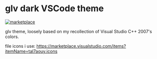 # glv dark VSCode theme
[![marketplace](https://flat.badgen.net/vs-marketplace/v/rodrigomessias.glv-dark)](https://marketplace.visualstudio.com/items?itemName=rodrigomessias.glv-dark)

glv theme, loosely based on my recollection of Visual Studio C++ 2007's colors.

file icons i use: https://marketplace.visualstudio.com/items?itemName=tal7aouy.icons

